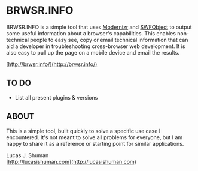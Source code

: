# BRWSR.INFO

BRWSR.INFO is a simple tool that uses [Modernizr](http://modernizr.com/) and [SWFObject](https://code.google.com/p/swfobject/) to output some useful information about a browser's capabilities. This enables non-technical people to easy see, copy or email technical information that can aid a developer in troubleshooting cross-browser web development. It is also easy to pull up the page on a mobile device and email the results.

[http://brwsr.info/](http://brwsr.info/)

## TO DO

* List all present plugins & versions

## ABOUT

This is a simple tool, built quickly to solve a specific use case I encountered. It's not meant to solve all problems for everyone, but I am happy to share it as a reference or starting point for similar applications.

Lucas J. Shuman  
[http://lucasishuman.com](http://lucasishuman.com)
